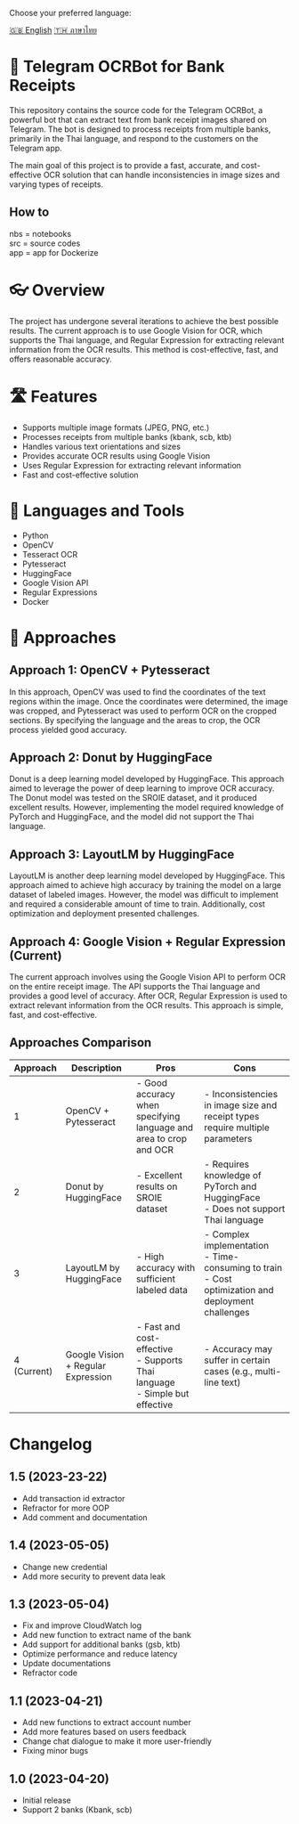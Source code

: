 Choose your preferred language:

[🇬🇧 English](README_EN.md) [🇹🇭 ภาษาไทย](README_TH.md)

# 🤖 Telegram OCRBot for Bank Receipts
This repository contains the source code for the Telegram OCRBot, a powerful bot that can extract text from bank receipt images shared on Telegram. The bot is designed to process receipts from multiple banks, primarily in the Thai language, and respond to the customers on the Telegram app.

The main goal of this project is to provide a fast, accurate, and cost-effective OCR solution that can handle inconsistencies in image sizes and varying types of receipts.
## How to
nbs = notebooks\
src = source codes\
app = app for Dockerize

# 👓 Overview
The project has undergone several iterations to achieve the best possible results. The current approach is to use Google Vision for OCR, which supports the Thai language, and Regular Expression for extracting relevant information from the OCR results. This method is cost-effective, fast, and offers reasonable accuracy.

# 🛣️ Features
- Supports multiple image formats (JPEG, PNG, etc.)
- Processes receipts from multiple banks (kbank, scb, ktb)
- Handles various text orientations and sizes
- Provides accurate OCR results using Google Vision
- Uses Regular Expression for extracting relevant information
- Fast and cost-effective solution

# 📕 Languages and Tools
- Python
- OpenCV
- Tesseract OCR
- Pytesseract
- HuggingFace
- Google Vision API
- Regular Expressions
- Docker

# 🔄 Approaches
## Approach 1: OpenCV + Pytesseract
In this approach, OpenCV was used to find the coordinates of the text regions within the image. Once the coordinates were determined, the image was cropped, and Pytesseract was used to perform OCR on the cropped sections. By specifying the language and the areas to crop, the OCR process yielded good accuracy.

## Approach 2: Donut by HuggingFace
Donut is a deep learning model developed by HuggingFace. This approach aimed to leverage the power of deep learning to improve OCR accuracy. The Donut model was tested on the SROIE dataset, and it produced excellent results. However, implementing the model required knowledge of PyTorch and HuggingFace, and the model did not support the Thai language.

## Approach 3: LayoutLM by HuggingFace
LayoutLM is another deep learning model developed by HuggingFace. This approach aimed to achieve high accuracy by training the model on a large dataset of labeled images. However, the model was difficult to implement and required a considerable amount of time to train. Additionally, cost optimization and deployment presented challenges.

## Approach 4: Google Vision + Regular Expression (Current)
The current approach involves using the Google Vision API to perform OCR on the entire receipt image. The API supports the Thai language and provides a good level of accuracy. After OCR, Regular Expression is used to extract relevant information from the OCR results. This approach is simple, fast, and cost-effective.

## Approaches Comparison

| Approach | Description | Pros | Cons |
| -------- | ----------- | ---- | ---- |
| 1 | OpenCV + Pytesseract | - Good accuracy when specifying language and area to crop and OCR | - Inconsistencies in image size and receipt types require multiple parameters |
| 2 | Donut by HuggingFace | - Excellent results on SROIE dataset | - Requires knowledge of PyTorch and HuggingFace <br> - Does not support Thai language |
| 3 | LayoutLM by HuggingFace | - High accuracy with sufficient labeled data | - Complex implementation <br> - Time-consuming to train <br> - Cost optimization and deployment challenges |
| 4 (Current) | Google Vision + Regular Expression | - Fast and cost-effective <br> - Supports Thai language <br> - Simple but effective | - Accuracy may suffer in certain cases (e.g., multi-line text) |

# Changelog
## 1.5 (2023-23-22)
- Add transaction id extractor
- Refractor for more OOP
- Add comment and documentation
## 1.4 (2023-05-05)
- Change new credential
- Add more security to prevent data leak
## 1.3 (2023-05-04)
- Fix and improve CloudWatch log
- Add new function to extract name of the bank
- Add support for additional banks (gsb, ktb)
- Optimize performance and reduce latency
- Update documentations
- Refractor code
## 1.1 (2023-04-21)
- Add new functions to extract account number
- Add more features based on users feedback
- Change chat dialogue to make it more user-friendly
- Fixing minor bugs
## 1.0 (2023-04-20)
- Initial release
- Support 2 banks (Kbank, scb)
